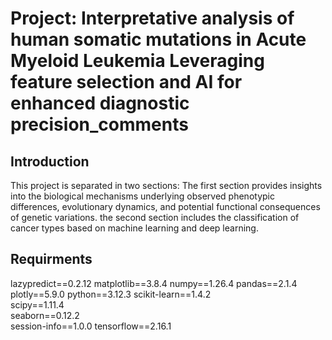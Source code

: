 # Project: Interpretative analysis of human somatic mutations in Acute Myeloid Leukemia Leveraging feature selection and AI for enhanced diagnostic precision_comments

## Introduction
This project is separated in two sections:
The first section provides insights into the biological mechanisms underlying observed phenotypic differences, evolutionary dynamics, and potential functional consequences of genetic variations.
the second section includes the classification of cancer types based on machine learning and deep learning.

## Requirments
lazypredict==0.2.12 
matplotlib==3.8.4
numpy==1.26.4
pandas==2.1.4
plotly==5.9.0
python==3.12.3
scikit-learn==1.4.2           
scipy==1.11.4                 
seaborn==0.12.2                  
session-info==1.0.0
tensorflow==2.16.1

